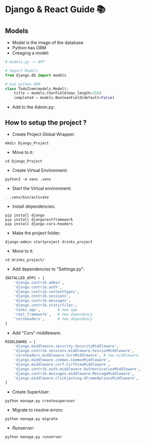 # Django & React Guide 📚


## Models

- Model is the image of the database
- Python has ORM
- Creaging a model:

```python
# models.py -> APP

# Import Models
from django.db import models

# Use python ORM
class TodoItem(models.Model):
    title = models.CharField(max_length=256)
    completed = models.BooleanField(default=False)
```

- Add to the Admin.py:

## How to setup the project ?

- Create Project Global Wrapper:
```Shell
mkdir Django_Project
```
- Move to it:
```Shell
cd Django_Project
```
- Create Virtual Environment:
```Shell
python3 -m venv .venv
```
- Start the Virtual environment:
```Shell
. .venv/bin/activate
```
- Install dependencies:
```Shell
pip install django
pip install djangorestframework
pip install django-cors-headers
```
- Make the project folder:
```Shell
django-admin startproject drinks_project
```
- Move to it:
```Shell
cd drinks_project/
```
- Add dependencies to "Settings.py":
```python
INSTALLED_APPS = [
    'django.contrib.admin',
    'django.contrib.auth',
    'django.contrib.contenttypes',
    'django.contrib.sessions',
    'django.contrib.messages',
    'django.contrib.staticfiles',
    'tasks_app',        # new app
    'rest_framework',   # new dependency
    'corsheaders',      # new dependency
]
```
- Add "Cors" middleware:
```python
MIDDLEWARE = [
    'django.middleware.security.SecurityMiddleware',
    'django.contrib.sessions.middleware.SessionMiddleware',
    'corsheaders.middleware.CorsMiddleware', # new middleware
    'django.middleware.common.CommonMiddleware',
    'django.middleware.csrf.CsrfViewMiddleware',
    'django.contrib.auth.middleware.AuthenticationMiddleware',
    'django.contrib.messages.middleware.MessageMiddleware',
    'django.middleware.clickjacking.XFrameOptionsMiddleware',
]
```
- Create SuperUser:
```Shell
python manage.py createsuperuser
```
- Migrate to resolve errors:
```Shell
python manage.py migrate
```
- Runserver:
```Shell
python manage.py runserver
```
